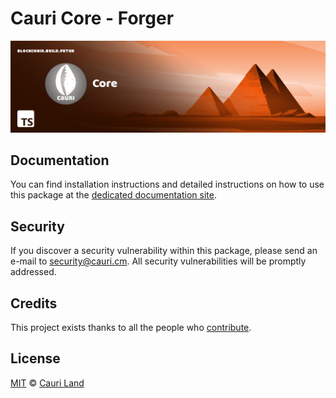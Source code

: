 # Cauri Core - Forger

<p align="center">
    <img src="https://github.com/cauriland/core/raw/main/banner.png" />
</p>

## Documentation

You can find installation instructions and detailed instructions on how to use this package at the [dedicated documentation site](https://docs.cauri.cm/guidebook/core/plugins/required/core-forger.html).

## Security

If you discover a security vulnerability within this package, please send an e-mail to security@cauri.cm. All security vulnerabilities will be promptly addressed.

## Credits

This project exists thanks to all the people who [contribute](../../../../contributors).

## License

[MIT](LICENSE) © [Cauri Land](https://cauri.cm)
